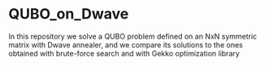# QUBO_on_Dwave
In this repository we solve a QUBO problem defined on an NxN symmetric matrix with Dwave annealer, and we compare its solutions to the ones obtained with brute-force search and with Gekko optimization library

